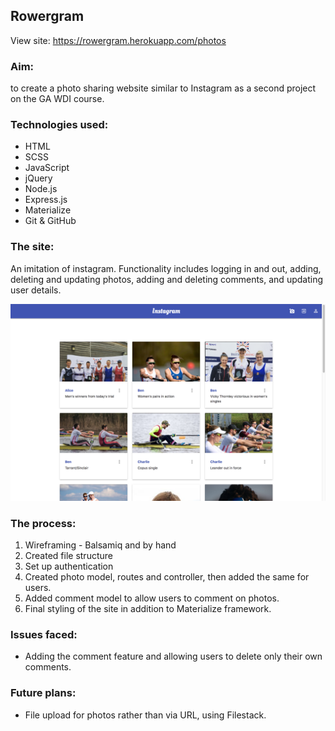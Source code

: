 ## Rowergram


View site: https://rowergram.herokuapp.com/photos


### Aim:
to create a photo sharing website similar to Instagram as a second project on the GA WDI course.


### Technologies used:
* HTML
* SCSS
* JavaScript
* jQuery
* Node.js
* Express.js
* Materialize
* Git & GitHub


### The site:
An imitation of instagram. Functionality includes logging in and out, adding, deleting and updating photos, adding and deleting comments, and updating user details.

![Rowergram](project2-screenshot.png)


### The process:
1. Wireframing - Balsamiq and by hand
2. Created file structure
3. Set up authentication
4. Created photo model, routes and controller, then added the same for users.
5. Added comment model to allow users to comment on photos.
6. Final styling of the site in addition to Materialize framework.


### Issues faced:
* Adding the comment feature and allowing users to delete only their own comments.


### Future plans:
* File upload for photos rather than via URL, using Filestack.
